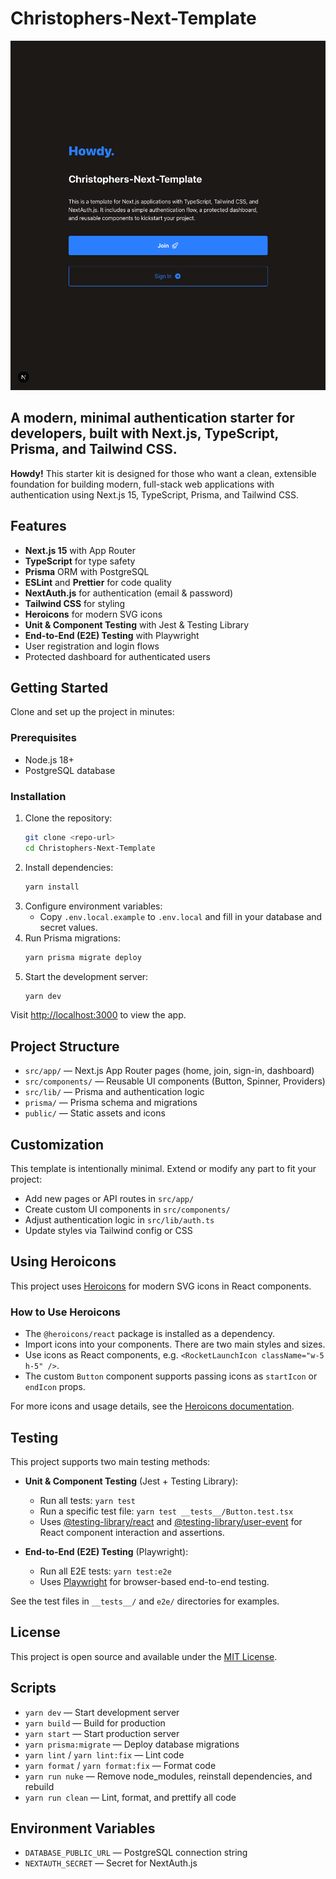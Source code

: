 # Christophers-Next-Template

![Howdy Preview](public/howdy.png)

## A modern, minimal authentication starter for developers, built with Next.js, TypeScript, Prisma, and Tailwind CSS.

**Howdy!** This starter kit is designed for those who want a clean, extensible foundation for building modern, full-stack web applications with authentication using Next.js 15, TypeScript, Prisma, and Tailwind CSS.

## Features

- **Next.js 15** with App Router
- **TypeScript** for type safety
- **Prisma** ORM with PostgreSQL
- **ESLint** and **Prettier** for code quality
- **NextAuth.js** for authentication (email & password)
- **Tailwind CSS** for styling
- **Heroicons** for modern SVG icons
- **Unit & Component Testing** with Jest & Testing Library
- **End-to-End (E2E) Testing** with Playwright
- User registration and login flows
- Protected dashboard for authenticated users

## Getting Started

Clone and set up the project in minutes:

### Prerequisites

- Node.js 18+
- PostgreSQL database

### Installation

1. Clone the repository:
   ```bash
   git clone <repo-url>
   cd Christophers-Next-Template
   ```
2. Install dependencies:
   ```bash
   yarn install
   ```
3. Configure environment variables:
   - Copy `.env.local.example` to `.env.local` and fill in your database and secret values.
4. Run Prisma migrations:
   ```bash
   yarn prisma migrate deploy
   ```
5. Start the development server:
   ```bash
   yarn dev
   ```

Visit [http://localhost:3000](http://localhost:3000) to view the app.

## Project Structure

- `src/app/` — Next.js App Router pages (home, join, sign-in, dashboard)
- `src/components/` — Reusable UI components (Button, Spinner, Providers)
- `src/lib/` — Prisma and authentication logic
- `prisma/` — Prisma schema and migrations
- `public/` — Static assets and icons

## Customization

This template is intentionally minimal. Extend or modify any part to fit your project:
- Add new pages or API routes in `src/app/`
- Create custom UI components in `src/components/`
- Adjust authentication logic in `src/lib/auth.ts`
- Update styles via Tailwind config or CSS

## Using Heroicons

This project uses [Heroicons](https://heroicons.com/) for modern SVG icons in React components.

### How to Use Heroicons

- The `@heroicons/react` package is installed as a dependency.
- Import icons into your components. There are two main styles and sizes.
- Use icons as React components, e.g. `<RocketLaunchIcon className="w-5 h-5" />`.
- The custom `Button` component supports passing icons as `startIcon` or `endIcon` props.

For more icons and usage details, see the [Heroicons documentation](https://heroicons.com/).

## Testing

This project supports two main testing methods:

- **Unit & Component Testing** (Jest + Testing Library):
  - Run all tests: `yarn test`
  - Run a specific test file: `yarn test __tests__/Button.test.tsx`
  - Uses [@testing-library/react](https://testing-library.com/docs/react-testing-library/intro/) and [@testing-library/user-event](https://testing-library.com/docs/ecosystem-user-event/) for React component interaction and assertions.

- **End-to-End (E2E) Testing** (Playwright):
  - Run all E2E tests: `yarn test:e2e`
  - Uses [Playwright](https://playwright.dev/) for browser-based end-to-end testing.

See the test files in `__tests__/` and `e2e/` directories for examples.

## License

This project is open source and available under the [MIT License](LICENSE).

## Scripts

- `yarn dev` — Start development server
- `yarn build` — Build for production
- `yarn start` — Start production server
- `yarn prisma:migrate` — Deploy database migrations
- `yarn lint` / `yarn lint:fix` — Lint code
- `yarn format` / `yarn format:fix` — Format code
- `yarn run nuke` — Remove node_modules, reinstall dependencies, and rebuild
- `yarn run clean` — Lint, format, and prettify all code

## Environment Variables

- `DATABASE_PUBLIC_URL` — PostgreSQL connection string
- `NEXTAUTH_SECRET` — Secret for NextAuth.js
